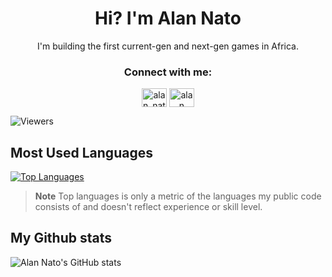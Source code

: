 <h1 align="center">Hi? I'm Alan Nato</h1>
<p align="center">I'm building the first current-gen and next-gen games in Africa.</p>


<h3 align="center">Connect with me:</h3>
<p align="center">
<a href="https://twitter.com/alan_nato" target="blank"><img align="center" src="https://raw.githubusercontent.com/rahuldkjain/github-profile-readme-generator/master/src/images/icons/Social/twitter.svg" alt="alan_nato" height="30" width="40" /></a>
<a href="https://www.linkedin.com/in/alan-nato/" target="blank"><img align="center" src="https://raw.githubusercontent.com/rahuldkjain/github-profile-readme-generator/master/src/images/icons/Social/linked-in-alt.svg" alt="alan nato" height="30" width="40" /></a>
  
![Viewers](https://gpvc.arturio.dev/iamnotnato)

## Most Used Languages

[![Top Languages](https://github-readme-stats.vercel.app/api/top-langs/?username=iamnotnat&layout=compact)](https://github.com/anuraghazra/github-readme-stats)
  
> **Note** Top languages is only a metric of the languages my public code consists of and doesn't reflect experience or skill level.

  
## My Github stats

![Alan Nato's GitHub stats](https://github-readme-stats.vercel.app/api?username=iamnotnato&show_icons=true)

